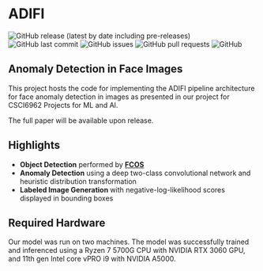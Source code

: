 # ADIFI

![GitHub release (latest by date including pre-releases)](https://img.shields.io/github/v/release/ellinj2/Face_Anomaly_Detection?include_prereleases)
![GitHub last commit](https://img.shields.io/github/last-commit/ellinj2/Face_Anomaly_Detection)
![GitHub issues](https://img.shields.io/github/issues-raw/ellinj2/Face_Anomaly_Detection)
![GitHub pull requests](https://img.shields.io/github/issues-pr/ellinj2/Face_Anomaly_Detection)
![GitHub](https://img.shields.io/github/license/ellinj2/Face_Anomaly_Detection)

## Anomaly Detection in Face Images

This project hosts the code for implementing the ADIFI pipeline architecture for face anomaly detection in images as presented in our project for CSCI6962 Projects for ML and AI.

The full paper will be available upon release.

## Highlights
- **Object Detection** performed by [**FCOS**](https://github.com/tianzhi0549/FCOS/)
- **Anomaly Detection** using a deep two-class convolutional network and heuristic distribution transformation
- **Labeled Image Generation** with negative-log-likelihood scores displayed in bounding boxes

## Required Hardware
Our model was run on two machines. The model was successfully trained and inferenced using a Ryzen 7 5700G CPU with NVIDIA RTX 3060 GPU, and 11th gen Intel core vPRO i9 with NVIDIA A5000.
